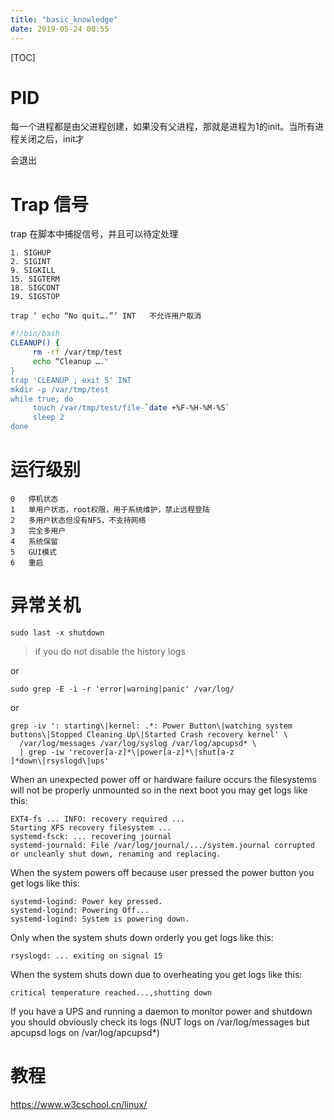 ```yaml
---
title: "basic_knowledge"
date: 2019-05-24 00:55
---
```



[TOC]





# PID

每一个进程都是由父进程创建，如果没有父进程，那就是进程为1的init。当所有进程关闭之后，init才

会退出

# Trap 信号

trap 在脚本中捕捉信号，并且可以待定处理

```
1. SIGHUP
2. SIGINT
9. SIGKILL
15. SIGTERM
18. SIGCONT
19. SIGSTOP
```

```
trap ‘ echo “No quit….”’ INT   不允许用户取消
```



```bash
#!/bin/bash
CLEANUP() {
     rm -rf /var/tmp/test
     echo “Cleanup …."
}
trap 'CLEANUP ; exit 5' INT
mkdir -p /var/tmp/test
while true; do
     touch /var/tmp/test/file-`date +%F-%H-%M-%S`
     sleep 2
done
```



# 运行级别



```
0	停机状态
1	单用户状态，root权限，用于系统维护，禁止远程登陆
2	多用户状态但没有NFS，不支持网络
3	完全多用户
4	系统保留
5	GUI模式
6	重启
```





# 异常关机

```
sudo last -x shutdown
```

> if you do not disable the history logs

or

```
sudo grep -E -i -r 'error|warning|panic' /var/log/
```

or

```
grep -iv ': starting\|kernel: .*: Power Button\|watching system buttons\|Stopped Cleaning Up\|Started Crash recovery kernel' \
  /var/log/messages /var/log/syslog /var/log/apcupsd* \
  | grep -iw 'recover[a-z]*\|power[a-z]*\|shut[a-z ]*down\|rsyslogd\|ups'
```



When an unexpected power off or hardware failure occurs the filesystems will not be properly unmounted so in the next boot you may get logs like this:

```
EXT4-fs ... INFO: recovery required ... 
Starting XFS recovery filesystem ...
systemd-fsck: ... recovering journal
systemd-journald: File /var/log/journal/.../system.journal corrupted or uncleanly shut down, renaming and replacing.
```

When the system powers off because user pressed the power button you get logs like this:

```
systemd-logind: Power key pressed.
systemd-logind: Powering Off...
systemd-logind: System is powering down.
```

Only when the system shuts down orderly you get logs like this:

```
rsyslogd: ... exiting on signal 15
```

When the system shuts down due to overheating you get logs like this:

```
critical temperature reached...,shutting down
```

If you have a UPS and running a daemon to monitor power and shutdown you should obviously check its logs (NUT logs on /var/log/messages but apcupsd logs on /var/log/apcupsd*)





# 教程

https://www.w3cschool.cn/linux/